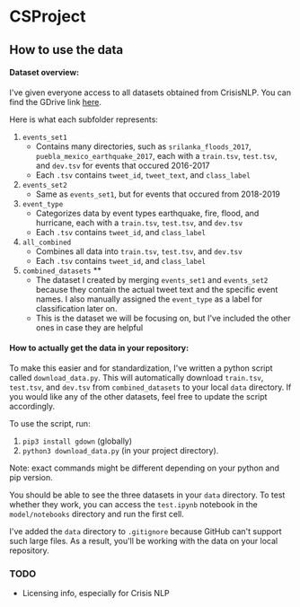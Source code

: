 # CSProject

## How to use the data 

#### Dataset overview: 
I've given everyone access to all datasets obtained from CrisisNLP. You can find the GDrive link [here](https://drive.google.com/drive/folders/1Gmm5frRwloIV6Ur5yoCPjKRJ31UnQ1RY?usp=sharing). 

Here is what each subfolder represents: 
1. `events_set1`
    - Contains many directories, such as `srilanka_floods_2017`, `puebla_mexico_earthquake_2017`, each with a `train.tsv`, `test.tsv`, and `dev.tsv` for events that occured 2016-2017
    - Each `.tsv` contains `tweet_id`, `tweet_text`, and `class_label`
2. `events_set2`
    - Same as `events_set1`, but for events that occured from 2018-2019
3. `event_type`
    - Categorizes data by event types earthquake, fire, flood, and hurricane, each with a `train.tsv`, `test.tsv`, and `dev.tsv`
    - Each `.tsv` contains `tweet_id`, and `class_label`
4. `all_combined` 
    - Combines all data into `train.tsv`, `test.tsv`, and `dev.tsv`
    - Each `.tsv` contains `tweet_id`, and `class_label`
4. `combined_datasets` **
    - The dataset I created by merging `events_set1` and `events_set2` because they contain the actual tweet text and the specific event names. I also manually assigned the `event_type` as a label for classification later on. 
    - This is the dataset we will be focusing on, but I've included the other ones in case they are helpful

#### How to actually get the data in your repository:

To make this easier and for standardization, I've written a python script called `download_data.py`. This will automatically download `train.tsv`, `test.tsv`, and `dev.tsv` from `combined_datasets` to your local `data` directory. If you would like any of the other datasets, feel free to update the script accordingly. 

To use the script, run:
1. `pip3 install gdown` (globally) 
2. `python3 download_data.py` (in your project directory). 

Note: exact commands might be different depending on your python and pip version.

You should be able to see the three datasets in your `data` directory. To test whether they work, you can access the `test.ipynb` notebook in the `model/notebooks` directory and run the first cell. 

I've added the `data` directory to `.gitignore` because GitHub can't support such large files. As a result, you'll be working with the data on your local repository. 

### TODO
- Licensing info, especially for Crisis NLP 